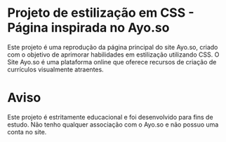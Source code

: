 # Projeto de estilização em CSS - Página inspirada no Ayo.so
Este projeto é uma reprodução da página principal do site Ayo.so, criado com o objetivo de aprimorar habilidades em estilização utilizando CSS. O Site Ayo.so é uma plataforma online que oferece recursos de criação de currículos visualmente atraentes.

# Aviso
Este projeto é estritamente educacional e foi desenvolvido para fins de estudo. Não tenho qualquer associação com o Ayo.so e não possuo uma conta no site.

